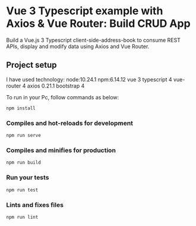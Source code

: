 # Vue 3 Typescript example with Axios & Vue Router: Build CRUD App

Build a Vue.js 3 Typescript client-side-address-book to consume REST APIs, display and modify data using Axios and Vue Router.

## Project setup

I have used technology:
node:10.24.1
npm:6.14.12
vue 3
typescript 4
vue-router 4
axios 0.21.1
bootstrap 4

To run in your Pc, follow commands as below:

```
npm install
```

### Compiles and hot-reloads for development

```
npm run serve
```

### Compiles and minifies for production

```
npm run build
```

### Run your tests

```
npm run test
```

### Lints and fixes files

```
npm run lint
```
